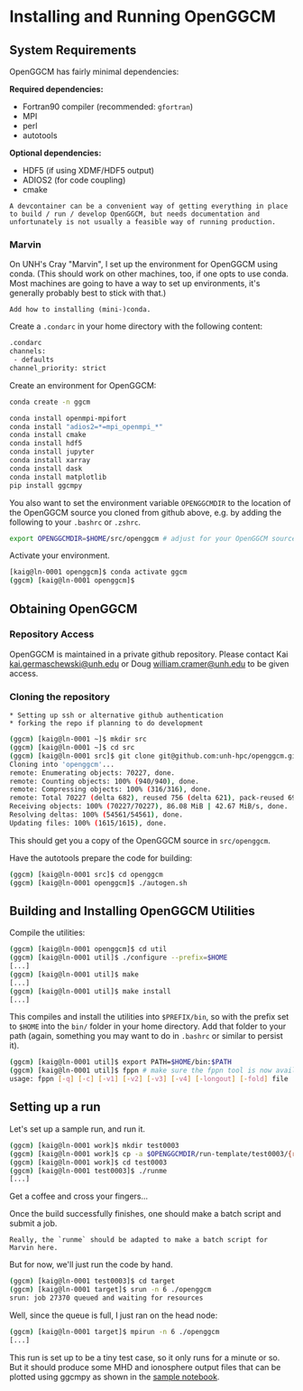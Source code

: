 # Installing and Running OpenGGCM

## System Requirements

OpenGGCM has fairly minimal dependencies:

**Required dependencies:**

- Fortran90 compiler (recommended: `gfortran`)
- MPI
- perl
- autotools

**Optional dependencies:**

- HDF5 (if using XDMF/HDF5 output)
- ADIOS2 (for code coupling)
- cmake

```{todo}
A devcontainer can be a convenient way of getting everything in place to build / run / develop OpenGGCM, but needs documentation and unfortunately is not usually a feasible way of running production.
```

### Marvin

On UNH's Cray "Marvin", I set up the environment for OpenGGCM using conda. (This
should work on other machines, too, if one opts to use conda. Most machines are
going to have a way to set up environments, it's generally probably best to
stick with that.)

```{todo}
Add how to installing (mini-)conda.
```

Create a `.condarc` in your home directory with the following content:

```sh
.condarc
channels:                                                                                                                      - conda-forge
 - defaults
channel_priority: strict
```

Create an environment for OpenGGCM:

```sh
conda create -n ggcm

conda install openmpi-mpifort
conda install "adios2=*=mpi_openmpi_*"
conda install cmake
conda install hdf5
conda install jupyter
conda install xarray
conda install dask
conda install matplotlib
pip install ggcmpy
```

You also want to set the environment variable `OPENGGCMDIR` to the location of
the OpenGGCM source you cloned from github above, e.g. by adding the following
to your `.bashrc` or `.zshrc`.

```sh
export OPENGGCMDIR=$HOME/src/openggcm # adjust for your OpenGGCM source location
```

Activate your environment.

```sh
[kaig@ln-0001 openggcm]$ conda activate ggcm
(ggcm) [kaig@ln-0001 openggcm]$
```

## Obtaining OpenGGCM

### Repository Access

OpenGGCM is maintained in a private github repository. Please contact Kai
<kai.germaschewski@unh.edu> or Doug <william.cramer@unh.edu> to be given access.

### Cloning the repository

```{todo}
* Setting up ssh or alternative github authentication
* forking the repo if planning to do development
```

```sh
(ggcm) [kaig@ln-0001 ~]$ mkdir src
(ggcm) [kaig@ln-0001 ~]$ cd src
(ggcm) [kaig@ln-0001 src]$ git clone git@github.com:unh-hpc/openggcm.git
Cloning into 'openggcm'...
remote: Enumerating objects: 70227, done.
remote: Counting objects: 100% (940/940), done.
remote: Compressing objects: 100% (316/316), done.
remote: Total 70227 (delta 682), reused 756 (delta 621), pack-reused 69287 (from 2)
Receiving objects: 100% (70227/70227), 86.08 MiB | 42.67 MiB/s, done.
Resolving deltas: 100% (54561/54561), done.
Updating files: 100% (1615/1615), done.
```

This should get you a copy of the OpenGGCM source in `src/openggcm`.

Have the autotools prepare the code for building:

```sh
(ggcm) [kaig@ln-0001 src]$ cd openggcm
(ggcm) [kaig@ln-0001 openggcm]$ ./autogen.sh
```

## Building and Installing OpenGGCM Utilities

Compile the utilities:

```sh
(ggcm) [kaig@ln-0001 openggcm]$ cd util
(ggcm) [kaig@ln-0001 util]$ ./configure --prefix=$HOME
[...]
(ggcm) [kaig@ln-0001 util]$ make
[...]
(ggcm) [kaig@ln-0001 util]$ make install
[...]
```

This compiles and install the utilities into `$PREFIX/bin`, so with the prefix
set to `$HOME` into the `bin/` folder in your home directory. Add that folder to
your path (again, something you may want to do in `.bashrc` or similar to
persist it).

```sh
(ggcm) [kaig@ln-0001 util]$ export PATH=$HOME/bin:$PATH
(ggcm) [kaig@ln-0001 util]$ fppn # make sure the fppn tool is now available
usage: fppn [-q] [-c] [-v1] [-v2] [-v3] [-v4] [-longout] [-fold] file
```

## Setting up a run

Let's set up a sample run, and run it.

```sh
(ggcm) [kaig@ln-0001 work]$ mkdir test0003
(ggcm) [kaig@ln-0001 work]$ cp -a $OPENGGCMDIR/run-template/test0003/{runme,swdata} test0003/
(ggcm) [kaig@ln-0001 work]$ cd test0003
(ggcm) [kaig@ln-0001 test0003]$ ./runme
[...]
```

Get a coffee and cross your fingers...

Once the build successfully finishes, one should make a batch script and submit
a job.

```{todo}
Really, the `runme` should be adapted to make a batch script for Marvin here.
```

But for now, we'll just run the code by hand.

```sh
(ggcm) [kaig@ln-0001 test0003]$ cd target
(ggcm) [kaig@ln-0001 target]$ srun -n 6 ./openggcm
srun: job 27370 queued and waiting for resources
```

Well, since the queue is full, I just ran on the head node:

```sh
(ggcm) [kaig@ln-0001 target]$ mpirun -n 6 ./openggcm
[...]
```

This run is set up to be a tiny test case, so it only runs for a minute or so.
But it should produce some MHD and ionosphere output files that can be plotted
using ggcmpy as shown in the
[sample notebook](../getting-started-guide/quick-overview.ipynb).
